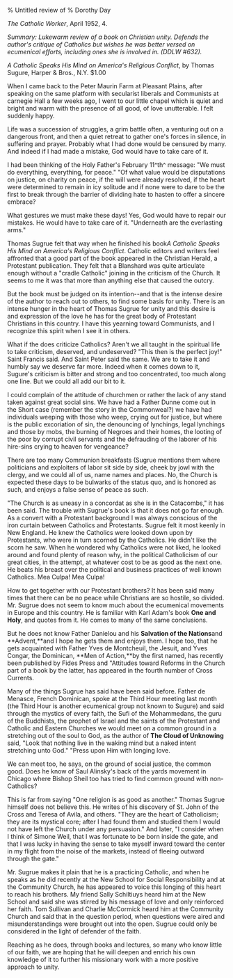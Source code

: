% Untitled review of 
% Dorothy Day

*The Catholic Worker*, April 1952, 4.

*Summary: Lukewarm review of a book on Christian unity. Defends the
author's critique of Catholics but wishes he was better versed on
ecumenical efforts, including ones she is involved in. (DDLW \#632).*



*A Catholic Speaks His Mind on America's Religious Conflict*, by Thomas
Sugure, Harper & Bros., N.Y. $1.00

When I came back to the Peter Maurin Farm at Pleasant Plains, after
speaking on the same platform with secularist liberals and Communists at
carnegie Hall a few weeks ago, I went to our little chapel which is
quiet and bright and warm with the presence of all good, of love
unutterable. I felt suddenly happy.

Life was a succession of struggles, a grim battle often, a venturing out
on a dangerous front, and then a quiet retreat to gather one's forces in
silence, in suffering and prayer. Probably what I had done would be
censured by many. And indeed if I had made a mistake, God would have to
take care of it.

I had been thinking of the Holy Father's February 11^th^ message: "We
must do everything, everything, for peace." "Of what value would be
disputations on justice, on charity on peace, if the will were already
resolved, if the heart were determined to remain in icy solitude and if
none were to dare to be the first to break through the barrier of
dividing hate to hasten to offer a sincere embrace?

What gestures we must make these days! Yes, God would have to repair our
mistakes. He would have to take care of it. "Underneath are the
everlasting arms."

Thomas Sugrue felt that way when he finished his book*A Catholic Speaks
His Mind on America's Religious Conflict*. Catholic editors and writers
feel affronted that a good part of the book appeared in the Christian
Herald, a Protestant publication. They felt that a Blanshard was quite
articulate enough without a "cradle Catholic" joining in the criticism
of the Church. It seems to me it was that more than anything else that
caused the outcry.

But the book must be judged on its intention--and that is the intense
desire of the author to reach out to others, to find some basis for
unity. There is an intense hunger in the heart of Thomas Sugrue for
unity and this desire is and expression of the love he has for the great
body of Protestant Christians in this country. I have this yearning
toward Communists, and I recognize this spirit when I see it in others.

What if the does criticize Catholics? Aren't we all taught in the
spiritual life to take criticism, deserved, and undeserved? "This then
is the perfect joy!" Saint Francis said. And Saint Peter said the same.
We are to take it and humbly say we deserve far more. Indeed when it
comes down to it, Sugure's criticism is bitter and strong and too
concentrated, too much along one line. But we could all add our bit to
it.

I could complain of the attitude of churchmen or rather the lack of any
stand taken against great social sins. We have had a Father Dunne come
out in the Short case (remember the story in the Commonweal?) we have
had individuals weeping with those who weep, crying out for justice, but
where is the public excoriation of sin, the denouncing of lynchings,
legal lynchings and those by mobs, the burning of Negroes and their
homes, the looting of the poor by corrupt civil servants and the
defrauding of the laborer of his hire-sins crying to heaven for
vengeance?

There are too many Communion breakfasts (Sugrue mentions them where
politicians and exploiters of labor sit side by side, cheek by jowl with
the clergy, and we could all of us, name names and places. No, the
Church is expected these days to be bulwarks of the status quo, and is
honored as such, and enjoys a false sense of peace as such.

"The Church is as uneasy in a concordat as she is in the Catacombs," it
has been said. The trouble with Sugrue's book is that it does not go far
enough. As a convert with a Protestant background I was always conscious
of the iron curtain between Catholics and Protestants. Sugrue felt it
most keenly in New England. He knew the Catholics were looked down upon
by Protestants, who were in turn scorned by the Catholics. He didn't
like the scorn he saw. When he wondered why Catholics were not liked, he
looked around and found plenty of reason why, in the political
Catholicism of our great cities, in the attempt, at whatever cost to be
as good as the next one. He beats his breast over the political and
business practices of well known Catholics. Mea Culpa! Mea Culpa!

How to get together with our Protestant brothers? It has been said many
times that there can be no peace while Christians are so hostile, so
divided. Mr. Sugrue does not seem to know much about the ecumenical
movements in Europe and this country. He is familiar with Karl Adam's
book **One and Holy**, and quotes from it. He comes to many of the same
conclusions.

But he does not know Father Danielou and his **Salvation of the
Nations**and **Advent,**and I hope he gets them and enjoys them. I hope
too, that he gets acquainted with Father Yves de Montcheuil, the Jesuit,
and Yves Congar, the Dominican, **Men of Action,**by the first named,
has recently been published by Fides Press and "Attitudes toward Reforms
in the Church part of a book by the latter, has appeared in the fourth
number of Cross Currents.

Many of the things Sugrue has said have been said before. Father de
Menasce, French Dominican, spoke at the Third Hour meeting last month
(the Third Hour is another ecumenical group not known to Sugure) and
said through the mystics of every faith, the Sufi of the Mohammedans,
the guru of the Buddhists, the prophet of Israel and the saints of the
Protestant and Catholic and Eastern Churches we would meet on a common
ground in a stretching out of the soul to God, as the author of **The
Cloud of Unknowing** said, "Look that nothing live in the waking mind
but a naked intent stretching unto God." "Press upon Him with longing
love.

We can meet too, he says, on the ground of social justice, the common
good. Does he know of Saul Alinsky's back of the yards movement in
Chicago where Bishop Sheil too has tried to find common ground with
non-Catholics?

This is far from saying "One religion is as good as another." Thomas
Sugrue himself does not believe this. He writes of his discovery of St.
John of the Cross and Teresa of Avila, and others. "They are the heart
of Catholicism; they are its mystical core; after I had found them and
studied them I would not have left the Church under any persuasion." And
later, "I consider when I think of Simone Weil, that I was fortunate to
be born inside the gate, and that I was lucky in having the sense to
take myself inward toward the center in my flight from the noise of the
markets, instead of fleeing outward through the gate."

Mr. Sugrue makes it plain that he is a practicing Catholic, and when he
speaks as he did recently at the New School for Social Responsibility
and at the Community Church, he has appeared to voice this longing of
this heart to reach his brothers. My friend Sally Schiltiuys heard him
at the New School and said she was stirred by his message of love and
only reinforced her faith. Tom Sullivan and Charlie McCormick heard him
at the Community Church and said that in the question period, when
questions were aired and misunderstandings were brought out into the
open. Sugrue could only be considered in the light of defender of the
faith.

Reaching as he does, through books and lectures, so many who know little
of our faith, we are hoping that he will deepen and enrich his own
knowledge of it to further his missionary work with a more positive
approach to unity.
